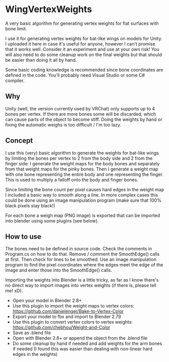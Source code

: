 # WingVertexWeights
A very basic algorithm for generating vertex weights for flat surfaces with bone limit.

I use it for generating vertex weights for bat-like wings on models for Unity. I uploaded it here in case it's useful for anyone, however I can't promise that it works well. Consider it an experiment and use at your own risk! You will also need to do some cleanup work on the final weights but that should be easier than doing it all by hand.

Some basic coding knowledge is recommended since bone coordinates are defined in the code. You'll probably need Visual Studio or some C# compiler.

## Why

Unity (well, the version currently used by VRChat) only supports up to 4 bones per vertex. If there are more bones some will be discarded, which can cause parts of the object to become stiff. Doing the weights by hand or fixing the automatic weighs is too difficult / I'm too lazy.

## Concept

I use this (very) basic algorithm to generate the weights for bat-like wings by limiting the bones per vertex to 2 from the body side and 2 from the finger side: I generate the weight maps for the body bones and separately from that weight maps for the pinky bones. Then I generate a weight map with one bone representing the entire body and one representing the finger. This is used to multiply a falloff onto the body and finger bones.

Since limiting the bone count per pixel causes hard edges in the weight map I included a basic way to smooth along a line. In more complex cases this could be done using an image manipulation program (make sure that 100% black pixels stay black!)

For each bone a weigh map (PNG image) is exported that can be imported into blender using some plugins (see below).

## How to use

The bones need to be defined in source code. Check the comments in Program.cs on how to do that.
Remove / comment the SmoothEdge() calls at first. Then check for lines to be smoothed. Use an image manipulation program to find the pixel coordinates where the edges meet the edge of the image and enter those into the SmoothEdge() calls.

Importing the weights into Blender is a little tricky, as far as I know there's no direct way to import images into vertex weights (if there is, please tell me! xD).
- Open your model in Blender 2.8+
- Use this plugin to import the weight maps to vertex colors: https://github.com/danielenger/Bake-to-Vertex-Color
- Export your model to fbx and import to Blender 2.79
- Use this plugin to convert vertex colors to vertex weights: https://github.com/chebhou/Weight-and-Color
- Save as .blend file
- Open with Blender 2.8+ or append the object from the .blend file
- Do some cleanup by hand if needed and add weights for the arm bones if needed (I found this was easier than dealing with non-linear hard edges in the weights)
